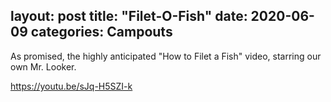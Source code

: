 layout: post
title:  "Filet-O-Fish"
date:   2020-06-09
categories: Campouts
---

As promised, the highly anticipated "How to Filet a Fish" video, starring our own Mr. Looker.

https://youtu.be/sJq-H5SZI-k
